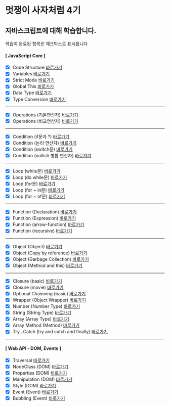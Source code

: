 # 멋쟁이 사자처럼 4기

## 자바스크립트에 대해 학습합니다.

학습이 완료된 항목은 체크박스로 표시됩니다

#### [ JavaScript Core ]

- [x] Code Structure [바로가기](https://github.com/oweaj/coreJS/blob/01.core/client/chapter/core/01.codeStructure.js)
- [x] Variables [바로가기](https://github.com/oweaj/coreJS/blob/01.core/client/chapter/core/02.variables.js)
- [x] Strict Mode [바로가기](https://github.com/oweaj/coreJS/blob/01.core/client/chapter/core/03.strictMode.js)
- [x] Global This [바로가기](https://github.com/oweaj/coreJS/blob/01.core/client/chapter/core/04.globalThis.js)
- [x] Data Type [바로가기](https://github.com/oweaj/coreJS/blob/01.core/client/chapter/core/05.dataType.js)
- [x] Type Conversion [바로가기](https://github.com/oweaj/coreJS/blob/01.core/client/chapter/core/06.typeConversion.js)

---

- [x] Operations (기본연산자) [바로가기](https://github.com/oweaj/coreJS/blob/01.core/client/chapter/core/07-1.operations.js)
- [x] Operations (비교연산자) [바로가기](https://github.com/oweaj/coreJS/blob/01.core/client/chapter/core/07-2.operations.js)

---

- [x] Condition (if문과 ?) [바로가기](https://github.com/oweaj/coreJS/blob/01.core/client/chapter/core/08-1.condition.js)
- [x] Condition (논리 연산자) [바로가기](https://github.com/oweaj/coreJS/blob/01.core/client/chapter/core/08-2.condition.js)
- [x] Condition (switch문) [바로가기](https://github.com/oweaj/coreJS/blob/01.core/client/chapter/core/08-3.condition.js)
- [x] Condition (nullish 병합 연산자) [바로가기](https://github.com/oweaj/coreJS/blob/01.core/client/chapter/core/08-4.condition.js)

---

- [x] Loop (while문) [바로가기](https://github.com/oweaj/coreJS/blob/01.core/client/chapter/core/09-1.loop.js)
- [x] Loop (do while문) [바로가기](https://github.com/oweaj/coreJS/blob/01.core/client/chapter/core/09-2.loop.js)
- [x] Loop (for문) [바로가기](https://github.com/oweaj/coreJS/blob/01.core/client/chapter/core/09-3.loop.js)
- [x] Loop (for ~ in문) [바로가기](https://github.com/oweaj/coreJS/blob/01.core/client/chapter/core/09-4.loop.js)
- [x] Loop (for ~ of문) [바로가기](https://github.com/oweaj/coreJS/blob/01.core/client/chapter/core/09-5.loop.js)

---

- [x] Function (Declaration) [바로가기](https://github.com/oweaj/coreJS/blob/01.core/client/chapter/core/10-1.function.js)
- [x] Function (Expression) [바로가기](https://github.com/oweaj/coreJS/blob/01.core/client/chapter/core/10-2.function.js)
- [x] Function (arrow-function) [바로가기](https://github.com/oweaj/coreJS/blob/01.core/client/chapter/core/10-3.function.js)
- [x] Function (recursive) [바로가기](https://github.com/oweaj/coreJS/blob/01.core/client/chapter/core/10-4.function.js)

---

- [x] Object (Object) [바로가기](https://github.com/oweaj/coreJS/blob/01.core/client/chapter/core/11-1.object.js)
- [x] Object (Copy by reference) [바로가기](https://github.com/oweaj/coreJS/blob/01.core/client/chapter/core/11-2.object.js)
- [x] Object (Garbage Collection) [바로가기](https://github.com/oweaj/coreJS/blob/01.core/client/chapter/core/11-3.object.js)
- [x] Object (Method and this) [바로가기](https://github.com/oweaj/coreJS/blob/01.core/client/chapter/core/11-4.method.js)

---

- [x] Closure (basic) [바로가기](https://github.com/oweaj/coreJS/blob/01.core/client/chapter/core/12-1.closure.js)
- [x] Closure (movie) [바로가기](https://github.com/oweaj/coreJS/blob/01.core/client/chapter/core/12-2.closure.js)
- [x] Optional Chainning (basic) [바로가기](https://github.com/oweaj/coreJS/blob/01.core/client/chapter/core/13.optionalChaining.js)
- [x] Wrapper (Object Wrapper) [바로가기](https://github.com/oweaj/coreJS/blob/01.core/client/chapter/core/14.wrapper.js)
- [x] Number (Number Type) [바로가기](https://github.com/oweaj/coreJS/blob/01.core/client/chapter/core/15.number.js)
- [x] String (String Type) [바로가기](https://github.com/oweaj/coreJS/blob/01.core/client/chapter/core/16.string.js)
- [x] Array (Array Type) [바로가기](https://github.com/oweaj/coreJS/blob/01.core/client/chapter/core/17.arrayType.js)
- [x] Array Method (Method) [바로가기](https://github.com/oweaj/coreJS/blob/01.core/client/chapter/core/18.arrayMethod.js)
- [x] Try...Catch (try and catch and finally) [바로가기](https://github.com/oweaj/coreJS/blob/01.core/client/chapter/core/19.tryCatch.js)

---

#### [ Web API - DOM, Events ]

- [x] Traversal [바로가기](https://github.com/oweaj/coreJS/blob/01.core/client/chapter/core/19.tryCatch.js)
- [x] NodeClass (DOM) [바로가기](https://github.com/oweaj/Core-JavaScript/blob/02.dom/client/chapter/dom/02.nodeClass.js)
- [x] Properties (DOM) [바로가기](https://github.com/oweaj/Core-JavaScript/blob/02.dom/client/chapter/dom/03.attr.js)
- [x] Manipulation (DOM) [바로가기](https://github.com/oweaj/Core-JavaScript/blob/02.dom/client/chapter/dom/04.manipulation.js)
- [x] Style (DOM) [바로가기](https://github.com/oweaj/Core-JavaScript/blob/02.dom/client/chapter/dom/05.styling.js)
- [x] Event (Event) [바로가기](https://github.com/oweaj/Core-JavaScript/blob/02.dom/client/chapter/dom/06.event.js)
- [x] Bubbling (Event) [바로가기](https://github.com/oweaj/Core-JavaScript/blob/02.dom/client/chapter/dom/07.bubble.js)
